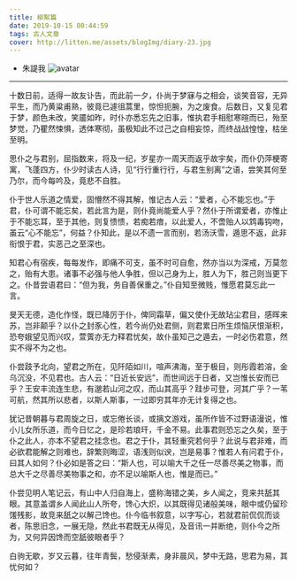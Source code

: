 ```yaml
---
title: 柳絮篇
date: 2019-10-15 00:44:59
tags: 古人文章
cover: http://litten.me/assets/blogImg/diary-23.jpg
---
```

* 朱諟我
![avatar](http://litten.me/assets/blogImg/diary-23.jpg)

---
   
十数日前，适得一故友讣告，而此前一夕，仆尚于梦寐与之相会，谈笑音容，无异平生，而乃黄粱甫熟，彼竟已遽徂蒿里，惊怛扼腕，为之废食。后数日，又复见君于梦，颜色未改，笑靥如昨，时仆亦悉忘先之旧事，惟执君手相慰寒暄而已，殆至梦觉，乃瞿然悚惧，透体寒彻，虽极知此不过己之自相妄惊，而终战战惶惶，枯坐至明。
 <!-- more -->  
思仆之与君别，屈指数来，将及一纪，岁星亦一周天而返乎故宇矣，而仆仍萍梗寄寓，飞蓬四方，仆少时读古人诗，见“行行重行行，与君生别离”之语，尝笑其何至乃尔，而今每吟及，竟悲不自胜。
   
仆于世人乐道之情爱，固懵然不得其解，惟记古人云：“爱者，心不能忘也。”于君，仆可谓不能忘矣，若此言为是，则仆竟尚能爱人乎？然仆于所谓爱者，亦惟止于不能忘耳，至于其他，则复愦愦，若痴若瘖，以此爱人，不啻贻人以鸩毒钩吻，虽云“心不能忘”，何益？仆知此，是以不遗一言而别，若汤沃雪，遁思不返，此非衔恨于君，实恶己之至深也。
   
知君心有宿疾，每每发作，即痛不可支，虽不时可自愈，然亦当以为深戒，万莫忽之，贻有大患。诸事不必强与他人争胜，但以己身为上，胜人为下，胜己则当更下之。仆昔尝语君曰：“但为我，务自善保重之。”仆自知至微贱，惟愿君莫忘此一言。
   
旻天无德，造化作怪，既已降厉于仆，俾同霜草，偏又使仆无故玷尘君目，感晖来苏，岂非颠乎？以仆之封豕心性，若今尚仍处君侧，则君累日所生烦恼厌恨渐积，恐夸娥望见而兴叹，萱薲亦无力释君忧矣，故仆虽知己之遁去，一时必伤君意，然实不得不为之也。
   
仆尝跂予北向，望君之所在，见阡陌如川，喧声沸海，至于极目，则彤霞若溶，金乌沉没，不见君也。古人云：“日近长安远”，而世间远于日者，又岂惟长安而已乎？王安丰流连生悲，有邈若山河之叹，而山其高乎？跬步可登，河其广乎？一苇可航，然其所以悲者，以斯人斯事，一过即穷其年亦无计复得之也。
   
犹记昔朝暮与君周旋之日，或忘倦长谈，或摛文游戏，虽所作皆不过野语漫说，惟小儿女所乐道，而今日忆之，是珍若琅玕，千金不易。此事君则恐忘之久矣，至于仆之此人，亦本不望君之挂念也。君之于仆，其轻重究若何乎？此说与君非难，而必欲君能解之则难也，辞繁则晦涩，语浅则似谀，岂是易事？惟若人有问君于仆，曰其人如何？仆必如是答之曰：“斯人也，可以喻大千之任一尽善尽美之物事，而总大千之尽善尽美物事之和，亦不足以喻斯人也，惟是而已。”
   
仆尝见明人笔记云，有山中人归自海上，盛称海错之美，乡人闻之，竞来共舐其眼。其意盖谓乡人闻此山人所夸，馋心大炽，以其既得见诸般美味，眼中或仍留珍馐残影，故竞来舐之以解己馋也。仆今临书叙意，以字写心，若就君前侃侃而谈者，陈思旧念，一展无隐，然此书君既无从得见，及音讯一并断绝，则仆今之所为，又何异因馋而空舐彼眼者乎？
   
白驹无歇，岁又云暮，往年青鬓，愁侵渐素，身非晨风，梦中无路，思君为易，其忧何如？